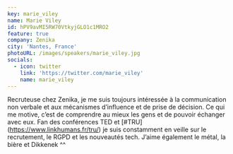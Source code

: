 ```yaml
---
key: marie_viley
name: Marie Viley
id: hPV9avMI5RW70VtkyjGLO1c1MRO2
feature: true
company: Zenika
city: 'Nantes, France'
photoURL: /images/speakers/marie_viley.jpg
socials:
  - icon: twitter
    link: 'https://twitter.com/marie_viley'
    name: marie_viley
---
```

Recruteuse chez Zenika, je me suis toujours intéressée à la communication non verbale et aux mécanismes d’influence et de prise de décision. 
Ce qui me motive, c’est de comprendre au mieux les gens et de pouvoir échanger avec eux. 
Fan des conférences TED et  [#TRU] (https://www.linkhumans.fr/tru/) je suis constamment en veille sur le recrutement, le RGPD et les nouveautés tech.
J’aime également le métal, la bière et Dikkenek ^^
